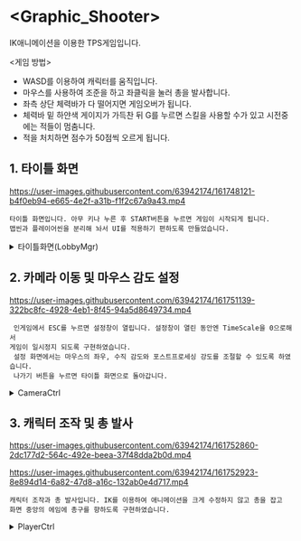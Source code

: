 # <Graphic_Shooter>  
IK애니메이션을 이용한 TPS게임입니다.

<게임 방법>
- WASD를 이용하여 캐릭터를 움직입니다.
- 마우스를 사용하여 조준을 하고 좌클릭을 눌러 총을 발사합니다.
- 좌측 상단 체력바가 다 떨어지면 게임오버가 됩니다.
- 체력바 밑 하얀색 게이지가 가득찬 뒤 G를 누르면 스킬을 사용할 수가 있고 시전중에는 적들이 멈춤니다.
- 적을 처치하면 점수가 50점씩 오르게 됩니다.

## 1. 타이틀 화면
https://user-images.githubusercontent.com/63942174/161748121-b4f0eb94-e665-4e2f-a31b-f1f2c67a9a43.mp4

    타이틀 화면입니다. 아무 키나 누른 후 START버튼을 누르면 게임이 시작되게 됩니다.
    맵씬과 플레이어씬을 분리해 놔서 UI를 적용하기 편하도록 만들었습니다.

<details>
    <summary>타이틀화면(LobbyMgr)</summary>
  
``` C#
    using System.Collections;
    using System.Collections.Generic;
    using UnityEngine;
    using UnityEngine.UI;

    public class LobbyMgr : MonoBehaviour
{
    [Header("오브젝트")]
    public GameObject m_Title_Root;
    public GameObject m_StartMenu;
    
    [Header("텍스트")]
    public Text m_Title_PressKey;
    
    [Header("버튼")]
    public Button m_Start_Btn;
    public Button m_Exit_Btn;
    
    private bool isKeyClick = false;
    
    
    void Start()
    {
    StartCoroutine(BlinkTextAlpha());
    
    if (m_Start_Btn != null)
            m_Start_Btn.onClick.AddListener(StartBtnClick);
        if (m_Exit_Btn != null)
            m_Exit_Btn.onClick.AddListener(() =>
            {
#if  UNITY_EDITOR
                UnityEditor.EditorApplication.isPlaying = false;
#else
                Application.Quit();
#endif
            });
     }
    
    
    private void Update()
    {
        if (Input.anyKeyDown && !isKeyClick)
        {
            StopAllCoroutines();
            isKeyClick = true;
            m_Title_Root.SetActive(false);
            m_StartMenu.SetActive(true);
        }
    }
    
    
#region 글자 점멸 코루틴

public IEnumerator BlinkTextAlpha()
{ 
   m_Title_PressKey.color = new Color(m_Title_PressKey.color.r, m_Title_PressKey.color.g, m_Title_PressKey.color.b, 0);


    while (m_Title_PressKey.color.a < 1.0f)
    {
        m_Title_PressKey.color = new Color(m_Title_PressKey.color.r, m_Title_PressKey.color.g, m_Title_PressKey.color.b, m_Title_PressKey.color.a + (Time.deltaTime/2 ));
        yield return null;
    }

    StartCoroutine(BlinkTextAlpha2());
}
public IEnumerator BlinkTextAlpha2()
{
    m_Title_PressKey.color = new Color(m_Title_PressKey.color.r, m_Title_PressKey.color.g, m_Title_PressKey.color.b, 1);
    while (m_Title_PressKey.color.a > 0.0f)
    {
        m_Title_PressKey.color = new Color(m_Title_PressKey.color.r, m_Title_PressKey.color.g, m_Title_PressKey.color.b, m_Title_PressKey.color.a - (Time.deltaTime/2 ));
        yield return null;
    }
    StartCoroutine(BlinkTextAlpha());
}

#endregion
}
    
```
    
 </details>



    
## 2. 카메라 이동 및 마우스 감도 설정 
https://user-images.githubusercontent.com/63942174/161751139-322bc8fc-4928-4eb1-8f45-94a5d8649734.mp4
    
     인게임에서 ESC를 누르면 설정창이 열립니다. 설정창이 열린 동안엔 TimeScale을 0으로해서 
    게임이 일시정지 되도록 구현하였습니다.
     설정 화면에서는 마우스의 좌우, 수직 감도와 포스트프로세싱 강도를 조절할 수 있도록 하였습니다.
     나가기 버튼을 누르면 타이틀 화면으로 돌아갑니다.

<details>
    <summary>CameraCtrl</summary>
  
``` C#
    
using System.Collections;
using System.Collections.Generic;
using UnityEngine;
using UnityEngine.UI;

public class CameraCtrl : MonoBehaviour
{
    public Transform m_Player = null;  // 따라다닐 플레이어

    public Slider SliderH;  // 마우스 좌우감도 슬라이더
    public Slider SliderV;  // 마우스 상하감도 슬라이더
    public Text ValueH;     // 마우스 좌우감도 값
    public Text ValueV;     // 마우스 상하감도 값
    
    [Header("Field of View")]
    public int FOVMin = 70;
    public int FOVMax = 120;
    public int FOV = 90;
    
    
    //------ 감도
    [Space(10)]
    public float m_SensitiveMin = 0.01f, m_SensitiveMax = 50f;
    float m_SensitiveCurH = 10.0f;
    float m_SensitiveCurV = 10.0f;

    float m_RotSpeed = 10.0f;

    // 카메라를 조정하기 위한 방향벡터
    private Vector3 m_AimPos = Vector3.zero;  // 에임 상대 좌표
    private Vector3 m_CalcAimPos = Vector3.zero;
    private Vector3 m_CalcCamPos = Vector3.zero;

    // 현재 회전을 적용하기위한 쿼터니온
    private Quaternion m_CalcAimRotH;
    private Quaternion m_CalcCamRotV;

    // 마우스 회전값
    [HideInInspector] public float m_RotH = 0.0f;
    [HideInInspector] public float m_RotV = 0.0f;


    // 카메라 위치 계산용 변수
    [Header("카메라 위치 변수")]
    public float m_hight = 2.0f;  // 에임 높이

    public float m_Dist_Aim = 0.25f;  // 에임과 캐릭터의 거리
    public float m_Dist_Cam = 3.0f;   // 캠과 에임과의 거리

    private float zoomSpeed = 60.0f;  // 마우스 휠을 했을 때 거리가 줄어드는 속도

    private float minDist = 1.0f;  // 에임과 카메라와의 최소거리
    private float maxDist = 50; // 에임과 카메라와의 최대
    private float m_CurDist = 21.0f;  // 에임과 카메라와의 현제 거리
    // 카메라 위치 계산용 변수

    //위 아래 각도 제한
    [SerializeField] private float vMinLimit = -80.0f; //-7.0f;  
    [SerializeField] private float vMaxLimit = 80.0f; //80.0f;   



    // Start is called before the first frame update
    void Start()
    {
        // 카메라 위치 초기화
        m_AimPos = m_Player.position;
        m_AimPos.y = m_AimPos.y + m_hight;

        m_RotH = m_Player.rotation.eulerAngles.y;
        HorizontalRot(m_Player.position, m_hight);

        m_RotV = m_CurDist;
        VerticalRot(m_AimPos);

        SliderH.minValue = m_SensitiveMin;
        SliderH.maxValue = m_SensitiveMax;
        SliderH.value = m_SensitiveCurH;

        SliderV.minValue = m_SensitiveMin;
        SliderV.maxValue = m_SensitiveMax;
        SliderV.value = m_SensitiveCurV;
    }

    private void Update()
    {
        MouseInputH();
        MouseInputV();
        ValueH.text = SliderH.value.ToString("F2");
        ValueV.text = SliderV.value.ToString("F2");

    }

    void MouseInputH()
    {
        // 마우스 입력
        m_RotH += Input.GetAxis("Mouse X") * SliderH.value * m_RotSpeed * Time.deltaTime;
        m_RotV -= Input.GetAxis("Mouse Y") * SliderV.value * m_RotSpeed * Time.deltaTime;

        // 수평 회전 범위 제한
        if (m_RotH < -360)
            m_RotH += 360;
        if (m_RotH > 360)
            m_RotH -= 360;
    }
    void MouseInputV()
    {
        // 수직 회전 범위 제한
        m_RotV = Mathf.Clamp(m_RotV, vMinLimit, vMaxLimit);

        // 마우스 휠로 에임점과 카메라와의 거리 조절
        if (Input.GetAxis("Mouse ScrollWheel") < 0 && m_Dist_Cam < maxDist)
            m_Dist_Cam += zoomSpeed * Time.deltaTime;
        if (Input.GetAxis("Mouse ScrollWheel") > 0 && m_Dist_Cam > minDist)
            m_Dist_Cam -= zoomSpeed * Time.deltaTime;
    }

    // Update is called once per frame
    void LateUpdate()
    {
        HorizontalRot(m_Player.position, m_hight);
        VerticalRot(m_AimPos);
        transform.LookAt(m_AimPos);
    }

    // 수평방향 회전 메소드
    Vector3 HorizontalRot(Vector3 a_PlayerPos, float a_hight)
    {
        m_AimPos = a_PlayerPos;
        m_AimPos.y = m_AimPos.y + a_hight;

        m_CalcAimRotH = Quaternion.Euler(0, m_RotH, 0);

        m_CalcAimPos.x = m_Dist_Aim;
        m_CalcAimPos.y = 0.0f;
        m_CalcAimPos.z = 0.0f;

        return m_AimPos = m_CalcAimRotH * m_CalcAimPos + m_AimPos;
    }

    // 수직방향 회전 메소드
    Vector3 VerticalRot(Vector3 a_AimPos)
    {
        m_CalcCamRotV = Quaternion.Euler(m_RotV, m_RotH, 0);

        m_CalcCamPos.x = 0;
        m_CalcCamPos.y = 0;
        m_CalcCamPos.z = -m_Dist_Cam;

        return transform.position = m_CalcCamRotV * m_CalcCamPos + a_AimPos;
    }

}
```



    
 </details>
    
    
    
## 3. 캐릭터 조작 및 총 발사
https://user-images.githubusercontent.com/63942174/161752860-2dc177d2-564c-492e-beea-37f48dda2b0d.mp4
    
https://user-images.githubusercontent.com/63942174/161752923-8e894d14-6a82-47d8-a16c-132ab0e4d717.mp4

    
    캐릭터 조작과 총 발사입니다. IK를 이용하여 애니메이션을 크게 수정하지 않고 총을 잡고
    화면 중앙의 에임에 총구를 향하도록 구현하였습니다.

    

<details>
    <summary>PlayerCtrl</summary>
  
``` C#

    
```
    
 </details>
